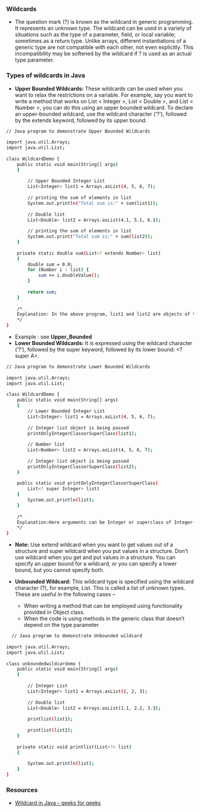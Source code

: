 ### Wildcards
* The question mark (?) is known as the wildcard in generic programming. It represents an unknown type. The wildcard can be used in a variety of situations such as the type of a parameter, field, or local variable; sometimes as a return type. Unlike arrays, different instantiations of a generic type are not compatible with each other, not even explicitly. This incompatibility may be softened by the wildcard if ? is used as an actual type parameter.

### Types of wildcards in Java
* **Upper Bounded Wildcards:** These wildcards can be used when you want to relax the restrictions on a variable. For example, say you want to write a method that works on List < Integer >, List < Double >, and List < Number >, you can do this using an upper bounded wildcard.
To declare an upper-bounded wildcard, use the wildcard character (‘?’), followed by the extends keyword, followed by its upper bound. 
```bash
// Java program to demonstrate Upper Bounded Wildcards
 
import java.util.Arrays;
import java.util.List;
 
class WildcardDemo {
    public static void main(String[] args)
    {
 
        // Upper Bounded Integer List
        List<Integer> list1 = Arrays.asList(4, 5, 6, 7);
 
        // printing the sum of elements in list
        System.out.println("Total sum is:" + sum(list1));
 
        // Double list
        List<Double> list2 = Arrays.asList(4.1, 5.1, 6.1);
 
        // printing the sum of elements in list
        System.out.print("Total sum is:" + sum(list2));
    }
 
    private static double sum(List<? extends Number> list)
    {
        double sum = 0.0;
        for (Number i : list) {
            sum += i.doubleValue();
        }
 
        return sum;
    }
    
    /*
    Explanation: In the above program, list1 and list2 are objects of the List class. list1 is a collection of Integer and list2 is a collection of Double. Both of them are being passed to method sum which has a wildcard that extends Number. This means that list being passed can be of any field or subclass of that field. Here, Integer and Double are subclasses of class Number.
    */
} 
```
  * Example : see **Upper_Bounded**
*  **Lower Bounded Wildcards:** It is expressed using the wildcard character (‘?’), followed by the super keyword, followed by its lower bound: <? super A>. 
```bash
// Java program to demonstrate Lower Bounded Wildcards
 
import java.util.Arrays;
import java.util.List;
 
class WildcardDemo {
    public static void main(String[] args)
    {
        // Lower Bounded Integer List
        List<Integer> list1 = Arrays.asList(4, 5, 6, 7);
 
        // Integer list object is being passed
        printOnlyIntegerClassorSuperClass(list1);
 
        // Number list
        List<Number> list2 = Arrays.asList(4, 5, 6, 7);
 
        // Integer list object is being passed
        printOnlyIntegerClassorSuperClass(list2);
    }
 
    public static void printOnlyIntegerClassorSuperClass(
        List<? super Integer> list)
    {
        System.out.println(list);
    }
    
    /*
    Explanation:Here arguments can be Integer or superclass of Integer(which is Number). The method printOnlyIntegerClassorSuperClass will only take Integer or its superclass objects. However, if we pass a list of types Double then we will get a compilation error. It is because only the Integer field or its superclass can be passed. Double is not the superclass of Integer.
    */
} 
```
   * **Note:** Use extend wildcard when you want to get values out of a structure and super wildcard when you put values in a structure. Don’t use wildcard when you get and put values in a structure. You can specify an upper bound for a wildcard, or you can specify a lower bound, but you cannot specify both.

* **Unbounded Wildcard:** This wildcard type is specified using the wildcard character (?), for example, List. This is called a list of unknown types. These are useful in the following cases –
  * When writing a method that can be employed using functionality provided in Object class.
  * When the code is using methods in the generic class that doesn’t depend on the type parameter
```bash
  // Java program to demonstrate Unbounded wildcard
 
import java.util.Arrays;
import java.util.List;
 
class unboundedwildcardemo {
    public static void main(String[] args)
    {
 
        // Integer List
        List<Integer> list1 = Arrays.asList(1, 2, 3);
 
        // Double list
        List<Double> list2 = Arrays.asList(1.1, 2.2, 3.3);
 
        printlist(list1);
 
        printlist(list2);
    }
 
    private static void printlist(List<?> list)
    {
 
        System.out.println(list);
    }
} 
  ```

### Resources
* [Wildcard in Java - geeks for geeks](https://www.geeksforgeeks.org/wildcards-in-java/)